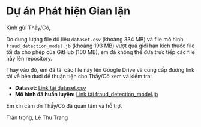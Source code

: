 # Dự án Phát hiện Gian lận

Kính gửi Thầy/Cô,

Do dung lượng file dữ liệu `dataset.csv` (khoảng 334 MB) và file mô hình `fraud_detection_model.jb` (khoảng 193 MB) vượt quá giới hạn kích thước file tối đa cho phép của GitHub (100 MB), em đã không thể đưa trực tiếp các file này lên repository.

Thay vào đó, em đã tải các file này lên Google Drive và cung cấp đường link tải về bên dưới để thuận tiện cho Thầy/Cô xem và kiểm tra:

- **Dataset:** [Link tải dataset.csv](https://drive.google.com/drive/folders/1Tcjp_En395e287KryMRSIXbW5B5iXWnG?usp=sharing)
- **Mô hình đã huấn luyện:** [Link tải fraud_detection_model.jb](https://drive.google.com/drive/folders/1Tcjp_En395e287KryMRSIXbW5B5iXWnG?usp=sharing)

Em xin cảm ơn Thầy/Cô đã quan tâm và hỗ trợ.

Trân trọng,
Lê Thu Trang
